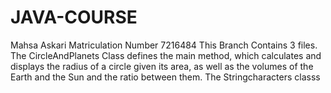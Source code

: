 # JAVA-COURSE
Mahsa Askari 
Matriculation Number 7216484
This Branch Contains 3 files.
The CircleAndPlanets Class defines the main method, which calculates and displays the radius of a circle given its area, as well as the volumes of the Earth and the Sun and the ratio between them.
The Stringcharacters classs
